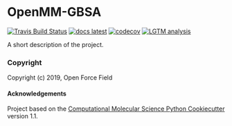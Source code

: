 OpenMM-GBSA
==============================
[//]: # (Badges)
[![Travis Build Status](https://travis-ci.com/openforcefield/openmmgbsa.svg?branch=master)](https://travis-ci.com/openforcefield/openmmgbsa)
[![docs latest](https://img.shields.io/badge/docs-latest-5077AB.svg?logo=read%20the%20docs)](https://openmm-gbsa.readthedocs.io/en/latest/)
[![codecov](https://codecov.io/gh/openforcefield/openmmgbsa/branch/master/graph/badge.svg)](https://codecov.io/gh/openforcefield/openmmgbsa/branch/master)
[![LGTM analysis](https://img.shields.io/lgtm/grade/python/g/openforcefield/openmmgbsa.svg?logo=lgtm&logoWidth=18)](https://lgtm.com/projects/g/openforcefield/openmmgbsa/context:python)



A short description of the project.

### Copyright

Copyright (c) 2019, Open Force Field


#### Acknowledgements
 
Project based on the 
[Computational Molecular Science Python Cookiecutter](https://github.com/molssi/cookiecutter-cms) version 1.1.
